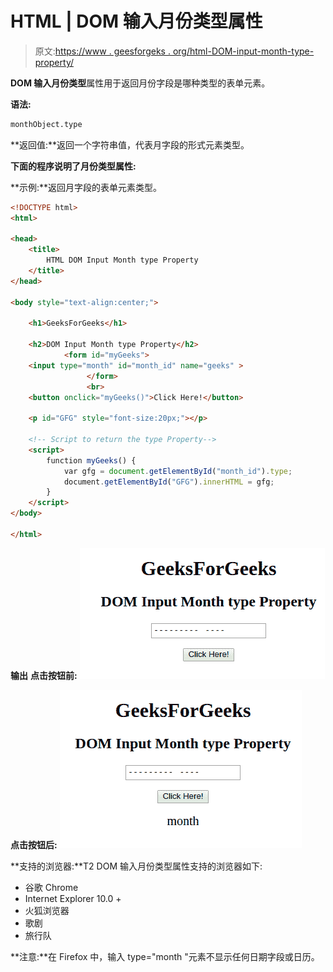 # HTML | DOM 输入月份类型属性

> 原文:[https://www . geesforgeks . org/html-DOM-input-month-type-property/](https://www.geeksforgeeks.org/html-dom-input-month-type-property/)

**DOM 输入月份类型**属性用于返回月份字段是哪种类型的表单元素。

**语法:**

```html
monthObject.type
```

**返回值:**返回一个字符串值，代表月字段的形式元素类型。

**下面的程序说明了月份类型属性:**

**示例:**返回月字段的表单元素类型。

```html
<!DOCTYPE html> 
<html> 

<head> 
    <title> 
        HTML DOM Input Month type Property
    </title> 
</head> 

<body style="text-align:center;"> 

    <h1>GeeksForGeeks</h1> 

    <h2>DOM Input Month type Property</h2> 
            <form id="myGeeks">
    <input type="month" id="month_id" name="geeks" > 
                 </form>
                 <br>
    <button onclick="myGeeks()">Click Here!</button> 

    <p id="GFG" style="font-size:20px;"></p> 

    <!-- Script to return the type Property-->
    <script> 
        function myGeeks() { 
            var gfg = document.getElementById("month_id").type;
            document.getElementById("GFG").innerHTML = gfg;
        } 
    </script> 
</body> 

</html>                     
```

**输出**
**点击按钮前:**
![](img/620026e0e6e1e1c94b67b4797fbc6052.png)

**点击按钮后:**
![](img/3f5e4721a7bc6629892970dd11e99aac.png)

**支持的浏览器:**T2 DOM 输入月份类型属性支持的浏览器如下:

*   谷歌 Chrome
*   Internet Explorer 10.0 +
*   火狐浏览器
*   歌剧
*   旅行队

**注意:**在 Firefox 中，输入 type="month "元素不显示任何日期字段或日历。